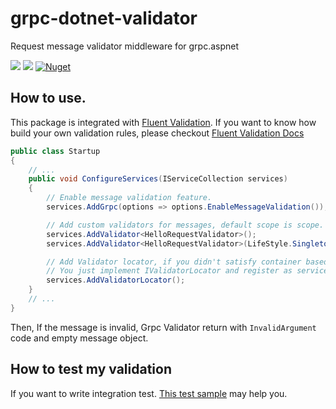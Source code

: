 # grpc-dotnet-validator
Request message validator middleware for grpc.aspnet

![](https://github.com/enif-lee/grpc-dotnet-validator/workflows/Build/badge.svg)
![](https://github.com/enif-lee/grpc-dotnet-validator/workflows/Test/badge.svg)
[![Nuget](https://img.shields.io/nuget/v/GrpcExtensions.AspNetCore.Validation)](https://www.nuget.org/packages/GrpcExtensions.AspNetCore.Validation)


## How to use.

This package is integrated with [Fluent Validation](https://github.com/JeremySkinner/FluentValidation). 
If you want to know how build your own validation rules, please checkout [Fluent Validation Docs](https://fluentvalidation.net/start)

```csharp
public class Startup
{
    // ...
    public void ConfigureServices(IServiceCollection services)
    {
        // Enable message validation feature.
        services.AddGrpc(options => options.EnableMessageValidation());

        // Add custom validators for messages, default scope is scope.
        services.AddValidator<HelloRequestValidator>();
        services.AddValidator<HelloRequestValidator>(LifeStyle.Singleton);

        // Add Validator locator, if you didn't satisfy container based locator,
        // You just implement IValidatorLocator and register as service. 
        services.AddValidatorLocator();
    }
    // ...
}
```

Then, If the message is invalid, Grpc Validator return with `InvalidArgument` code and empty message object.


## How to test my validation

If you want to write integration test. [This test sample](src/Grpc.AspNetCore.FluentValidation.Test/IntegrationTest.cs) may help you.
